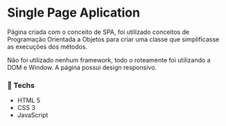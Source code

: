 # Single Page Aplication

Página criada com o conceito de SPA, foi utilizado conceitos de Programação Orientada a Objetos para criar uma classe que simplificasse as execuções dos métodos.

Não foi utilizado nenhum framework, todo o roteamente foi utilizando a DOM e Window.
A página possui design responsivo.

### 🚀 Techs
- HTML 5
- CSS 3
- JavaScript
